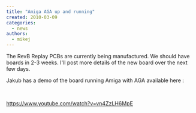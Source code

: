 ```yaml
---
title: "Amiga AGA up and running"
created: 2010-03-09
categories: 
  - news
authors: 
  - mikej
---
```


The RevB Replay PCBs are currently being manufactured. We should have boards in 2-3 weeks. I'll post more details of the new board over the next few days.

Jakub has a demo of the board running Amiga with AGA available here :

 

https://www.youtube.com/watch?v=vn4ZzLH6MpE

